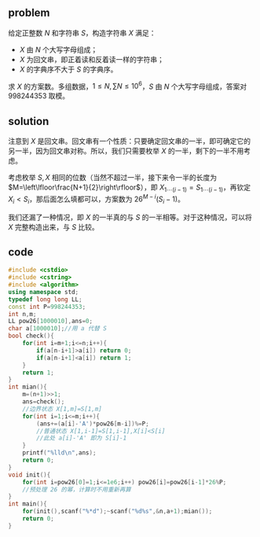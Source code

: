 ## problem
给定正整数 $N$ 和字符串 $S$，构造字符串 $X$ 满足：
- $X$ 由 $N$ 个大写字母组成；
- $X$ 为回文串，即正着读和反着读一样的字符串；
- $X$ 的字典序不大于 $S$ 的字典序。

求 $X$ 的方案数。多组数据，$1\leq N,\sum N\leq 10^6$，$S$ 由 $N$ 个大写字母组成，答案对 $998244353$ 取模。

## solution
注意到 $X$ 是回文串。回文串有一个性质：只要确定回文串的一半，即可确定它的另一半，因为回文串对称。所以，我们只需要枚举 $X$ 的一半，剩下的一半不用考虑。

考虑枚举 $S,X$ 相同的位数（当然不超过一半，接下来令一半的长度为 $M=\left\lfloor\frac{N+1}{2}\right\rfloor$），即 $X_{1\cdots (i-1)}=S_{1\cdots (i-1)}$，再钦定 $X_i<S_i$，那后面怎么填都可以，方案数为 $26^{M-i}(S_i-1)$。

我们还漏了一种情况，即 $X$ 的一半真的与 $S$ 的一半相等。对于这种情况，可以将 $X$ 完整构造出来，与 $S$ 比较。

## code
```cpp
#include <cstdio>
#include <cstring>
#include <algorithm>
using namespace std;
typedef long long LL;
const int P=998244353;
int n,m;
LL pow26[1000010],ans=0;
char a[1000010];//用 a 代替 S
bool check(){
	for(int i=m+1;i<=n;i++){
		if(a[n-i+1]>a[i]) return 0;
		if(a[n-i+1]<a[i]) return 1;
	}
	return 1;
}
int mian(){
	m=(n+1)>>1;
	ans=check();
	//边界状态 X[1,m]=S[1,m]
	for(int i=1;i<=m;i++){
		(ans+=(a[i]-'A')*pow26[m-i])%=P;
		//普通状态 X[1,i-1]=S[1,i-1],X[i]<S[i]
		//此处 a[i]-'A' 即为 S[i]-1
	}
	printf("%lld\n",ans);
	return 0;
}
void init(){
	for(int i=pow26[0]=1;i<=1e6;i++) pow26[i]=pow26[i-1]*26%P;
	//预处理 26 的幂，计算时不用重新再算
}
int main(){
	for(init(),scanf("%*d");~scanf("%d%s",&n,a+1);mian());
	return 0;
}
```